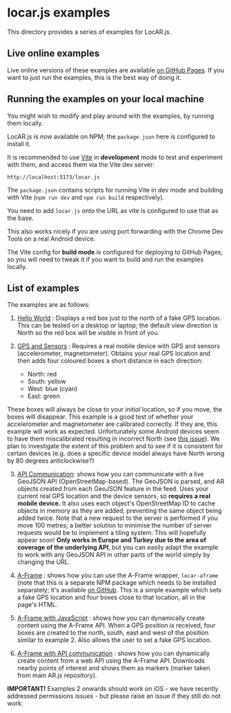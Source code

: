 # locar.js examples

This directory provides a series of examples for LocAR.js. 

## Live online examples

Live online versions of these examples are available [on GitHub Pages](https://ar-js-org.github.io/locar.js). If you want to just run the examples, this is the best way of doing it.

## Running the examples on your local machine 

You might wish to modify and play around with the examples, by running them locally. 

LocAR.js is now available on NPM; the `package.json` here is configured to install it.

It is recommended to use [Vite](https://vitejs.dev) in **development** mode to test and experiment with them, and access them via the Vite dev server:

```
http://localhost:5173/locar.js
```

The `package.json` contains scripts for running Vite in dev mode and building with Vite (`npm run dev` and `npm run build` respectively).

You need to add `locar.js` onto the URL as vite is configured to use that as the base.

This also works nicely if you are using port forwarding with the Chrome Dev Tools on a real Android device.

The Vite config for **build mode** is configured for deploying to GitHub Pages, so you will need to tweak it if you want to build and run the examples locally.

## List of examples

The examples are as follows:

1. [Hello World](01-helloworld) : Displays a red box just to the north of a fake GPS location. This can be tested on a desktop or laptop; the default view direction is North so the red box will be visible in front of you.

2. [GPS and Sensors](02-gps-and-sensors) : Requires a real mobile device with GPS and sensors (accelerometer, magnetometer). Obtains your real GPS location and then adds four coloured boxes a short distance in each direction:
    - North: red
    - South: yellow
    - West: blue (cyan)
    - East: green


These boxes will always be close to your *initial* location, so if you move, the boxes will disappear. This example is a good test of whether your accelerometer and magnetometer are calibrated correctly. If they are, this example will work as expected. Unfortunately some Android devices seem to have them miscalibrated resulting in incorrect North (see [this issue](https://github.com/mrdoob/three.js/pull/22654)). We plan to investigate the extent of this problem and to see if it is consistent for certain devices (e.g. does a specific device model always have North wrong by 80 degrees anticlockwise?) 

3. [API Communication](03-api-communication): shows how you can communicate with a live GeoJSON API (OpenStreetMap-based). The GeoJSON is parsed, and AR objects created from each GeoJSON feature in the feed. Uses your current real GPS location and the device sensors, so **requires a real mobile device.** It also uses each object's OpenStreetMap ID to cache objects in memory as they are added, preventing the same object being added twice. Note that a new request to the server is performed if you move 100 metres; a better solution to minimise the number of server requests would be to implement a tiling system. This will hopefully appear soon! **Only works in Europe and Turkey due to the area of coverage of the underlying API**, but you can easily adapt the example to work with any GeoJSON API in other parts of the world simply by changing the URL.

4. [A-Frame](04-aframe) : shows how you can use the A-Frame wrapper, <code>locar-aframe</code> (note that this is a separate NPM package which needs to be installed separately; it's available [on GitHub](https://github.com/AR-js-org/locar-aframe.js</a>). This is a simple example which sets a fake GPS location and four boxes close to that location, all in the page's HTML.

5. [A-Frame with JavaScript](05-aframe-js) : shows how you can dynamically create content using the A-Frame API. When a GPS position is received, four boxes are created to the north, south, east and west of the position similar to example 2. Also allows the user to set a fake GPS location.</li>

6. [A-Frame with API communication](06-aframe-api-comm) : shows how you can dynamically create content from a web API using the A-Frame API. Downloads nearby points of interest and shows them as markers (marker taken from main AR.js repository).</li>

**IMPORTANT!** Examples 2 onwards should work on iOS - we have recently addressed permissions issues - but please raise an issue if they still do not work.
